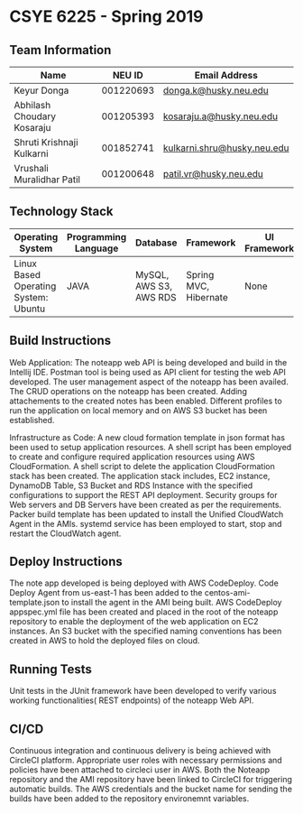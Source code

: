 # CSYE 6225 - Spring 2019

## Team Information

| Name | NEU ID | Email Address |
| --- | --- | --- |
|Keyur Donga|001220693|donga.k@husky.neu.edu|
|Abhilash Choudary Kosaraju |001205393|kosaraju.a@husky.neu.edu|
|Shruti Krishnaji Kulkarni|001852741|kulkarni.shru@husky.neu.edu|
|Vrushali Muralidhar Patil|001200648|patil.vr@husky.neu.edu|

## Technology Stack

| Operating System | Programming Language | Database | Framework | UI Framework |
| --- | --- | --- | --- | --- |
| Linux Based Operating System: Ubuntu | JAVA | MySQL, AWS S3, AWS RDS | Spring MVC, Hibernate | None |

## Build Instructions

Web Application:
The noteapp web API is being developed and build in the Intellij IDE. 
Postman tool is being used as API client for testing the web API 
developed. 
The user management aspect of the noteapp has been availed.
The CRUD operations on the noteapp has been created.
Adding attachements to the created notes has been enabled.
Different profiles to run the application on local memory and on AWS S3 bucket has been established.

Infrastructure as Code:
A new cloud formation template in json format has been used to setup application resources.
A shell script has been employed to create and configure required application resources using AWS CloudFormation.
A shell script to delete the application CloudFormation stack has been created.
The application stack includes, EC2 instance, DynamoDB Table, S3 Bucket and RDS Instance with the specified configurations to support the REST API deployment. 
Security groups for Web servers and DB Servers have been created as per the requirements. 
Packer build template has been updated to install the Unified CloudWatch Agent in the AMIs.
systemd service has been employed to start, stop and restart the CloudWatch agent.

## Deploy Instructions
The note app developed is being deployed with AWS CodeDeploy. Code Deploy Agent from us-east-1 has been added to the centos-ami-template.json to install the agent in the AMI being built. AWS CodeDeploy appspec.yml file has been created and placed in the root of the noteapp repository to enable the deployment of the web application on EC2 instances. An S3 bucket with the specified naming conventions has been created in AWS to hold the deployed files on cloud.

## Running Tests

Unit tests in the JUnit framework have been developed to verify various 
working functionalities( REST endpoints) of the noteapp Web API. 

## CI/CD
Continuous integration and continuous delivery is being achieved with CircleCI platform. Appropriate user roles with necessary permissions and policies have been attached to circleci user in AWS. Both the Noteapp repository and the AMI repository have been linked to CircleCI for triggering automatic builds. The AWS credentials and the bucket name for sending the builds have been added to the repository environemnt variables.  

